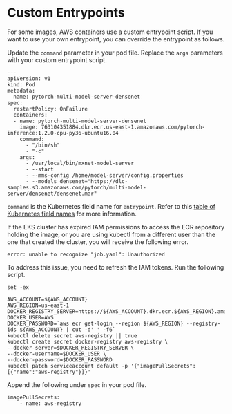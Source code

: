 # Custom Entrypoints<a name="deep-learning-containers-eks-tutorials-custom-entry"></a>

For some images, AWS containers use a custom entrypoint script\. If you want to use your own entrypoint, you can override the entrypoint as follows\.

Update the `command` parameter in your pod file\. Replace the `args` parameters with your custom entrypoint script\.

```
---
apiVersion: v1
kind: Pod
metadata:
  name: pytorch-multi-model-server-densenet
spec:
  restartPolicy: OnFailure
  containers:
  - name: pytorch-multi-model-server-densenet
    image: 763104351884.dkr.ecr.us-east-1.amazonaws.com/pytorch-inference:1.2.0-cpu-py36-ubuntu16.04
    command:
      - "/bin/sh"
      - "-c"
    args:
      - /usr/local/bin/mxnet-model-server
      - --start
      - --mms-config /home/model-server/config.properties
      - --models densenet="https://dlc-samples.s3.amazonaws.com/pytorch/multi-model-server/densenet/densenet.mar"
```

 `command` is the Kubernetes field name for `entrypoint`\. Refer to this [ table of Kubernetes field names](https://kubernetes.io/docs/tasks/inject-data-application/define-command-argument-container/#notes) for more information\.

If the EKS cluster has expired IAM permissions to access the ECR repository holding the image, or you are using kubectl from a different user than the one that created the cluster, you will receive the following error\. 

```
error: unable to recognize "job.yaml": Unauthorized
```

To address this issue, you need to refresh the IAM tokens\. Run the following script\.

```
set -ex

AWS_ACCOUNT=${AWS_ACCOUNT}
AWS_REGION=us-east-1
DOCKER_REGISTRY_SERVER=https://${AWS_ACCOUNT}.dkr.ecr.${AWS_REGION}.amazonaws.com
DOCKER_USER=AWS
DOCKER_PASSWORD=`aws ecr get-login --region ${AWS_REGION} --registry-ids ${AWS_ACCOUNT} | cut -d' ' -f6`
kubectl delete secret aws-registry || true
kubectl create secret docker-registry aws-registry \
--docker-server=$DOCKER_REGISTRY_SERVER \
--docker-username=$DOCKER_USER \
--docker-password=$DOCKER_PASSWORD
kubectl patch serviceaccount default -p '{"imagePullSecrets":[{"name":"aws-registry"}]}'
```

Append the following under `spec` in your pod file\.

```
imagePullSecrets:
    - name: aws-registry
```